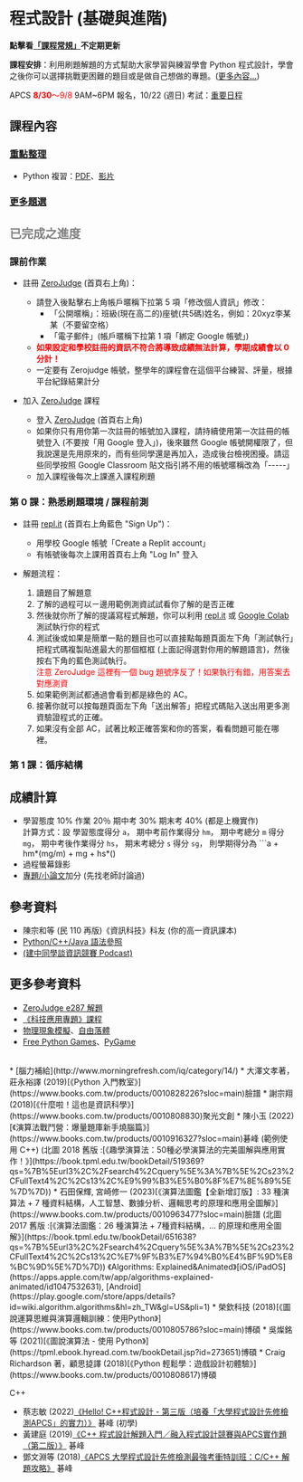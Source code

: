 # 程式設計 (基礎與進階)

**點擊看[「課程常規」](https://nandemoi.github.io/zl111/rules)不定期更新**

**課程安排**：利用刷題解題的方式幫助大家學習與練習學會 Python 程式設計，學會之後你可以選擇挑戰更困難的題目或是做自己想做的專題。([更多內容...](https://docs.google.com/document/d/1Qe5vf8Jx-YFIkDVaVYJXPisn8E4zSGhfUsqcxErGsO4/edit))

<!--規劃全學期 BYOD (自帶電腦)，每次上課前一天請確保電池蓄電充足。如有問題請第一週上課提出。-->

APCS <span style="color:red"><b>8/30</b>～9/8</span> 9AM~6PM 報名，10/22 (週日) 考試：[重要日程](https://apcs.csie.ntnu.edu.tw/index.php/timeline-2/)

## 課程內容

### [重點整理](https://nandemoi.github.io/zl111/progpts)

* Python 複習：[PDF](https://nandemoi.github.io/zl111/Python.pdf)、[影片](https://nandemoi.github.io/zl111/Python.html)

### [更多題選](https://nandemoi.github.io/zl111/probsels.pdf)

## <span style="color:gray">已完成之進度</span>

### 課前作業

* 註冊 [ZeroJudge](https://zerojudge.tw/) (首頁右上角)：
  <!--* 頁面最上方藍色「以現有的 Google 帳號創建身份」：用學校 Google 帳號建立帳號-->
  * <!--如果你已經有不是用學校 Google 帳號，-->請登入後點擊右上角帳戶暱稱下拉第 5 項「修改個人資訊」修改：
    * 「公開暱稱」：班級(現在高二的)座號(共5碼)姓名，例如：20xyz李某某（不要留空格）
    * 「電子郵件」(帳戶暱稱下拉第 1 項「綁定 Google 帳號」)
  * **<span style="color:red">如果設定和學校註冊的資訊不符合將導致成績無法計算，學期成績會以 0 分計！</span>**
  * 一定要有 Zerojudge 帳號，整學年的課程會在這個平台練習、評量，根據平台紀錄結果計分

* 加入 [ZeroJudge](https://zerojudge.tw/) 課程
  * 登入 [ZeroJudge](https://zerojudge.tw/) (首頁右上角)
  <!--* 點擊右上角帳戶暱稱下拉第 6 項「**+** 參加課程」-->
  * 如果你只有用你第一次註冊的帳號加入課程，請持續使用第一次註冊的帳號登入 (不要按「用 Google 登入」)，後來雖然 Google 帳號開權限了，但我說還是先用原來的，而有些同學還是再加入，造成後台檢視困擾。請這些同學按照 Google Classroom 貼文指引將不用的帳號暱稱改為「-----」
  * 加入課程後每次上課進入課程刷題

### 第 0 課：熟悉刷題環境 / 課程前測

* 註冊 [repl.it](https://replit.com) (首頁右上角藍色 "Sign Up")：
  * 用學校 Google 帳號「Create a Replit account」
  * 有帳號後每次上課用首頁右上角 "Log In" 登入
  <!--* 如果你已經有熟悉的程式開發 (編寫與執行) 環境 (例如 Google Colab)，你可以使用自己熟悉的開發工具就好，不一定要註冊使用 replit-->

* 解題流程：
  1. 讀題目了解題意
  2. 了解的過程可以ㄧ邊用範例測資試試看你了解的是否正確
  3. 然後就你所了解的提議寫程式解題，你可以利用 [repl.it](https://replit.com) 或 [Google Colab](https://colab.research.google.com/?hl=zh-tw) 測試執行你的程式
  4. 測試後或如果是簡單一點的題目也可以直接點每題頁面左下角「測試執行」把程式碼複製貼進最大的那個框框 (上面記得選對你用的解題語言)，然後按右下角的藍色測試執行。  
  <span style="color:red">注意 ZeroJudge 這裡有一個 bug 題號序反了！如果執行有錯，用答案去對應測資</span>
  5. 如果範例測試都通過會看到都是綠色的 AC。
  6. 接著你就可以按每題頁面左下角「送出解答」把程式碼貼入送出用更多測資驗證程式的正確。
  7. 如果沒有全部 AC，試著比較正確答案和你的答案，看看問題可能在哪裡。

### 第 1 課：循序結構

<span style="color:lightgray">
</span>

## 成績計算

* 學習態度 10% 作業 20％ 期中考 30% 期末考 40% (都是上機實作)  
  計算方式：設
  學習態度得分 ```a```，
  期中考前作業得分 ```hm```，
  期中考總分 ```m``` 得分 ```mg```，
  期中考後作業得分 ```hs```，
  期末考總分 ```s``` 得分 ```sg```，
  則學期得分為 ```a + hm*(mg/m) + mg + hs*()
* 過程螢幕錄影  
* [專題/小論文](https://nandemoi.github.io/zl111/how2report.pdf)加分 (先找老師討論過)

## 參考資料

* 陳宗和等 (民 110 再版)《資訊科技》科友 (你的高一資訊課本)
* [Python/C++/Java 語法參照](https://nandemoi.github.io/zl111/apcs_resrcs.pdf)  
* [(建中同學談資訊競賽 Podcast)](https://open.spotify.com/episode/3lhesRuCQavvzmQRtVIT2w?si=659e425be16d4b36)

## 更多參考資料

* [ZeroJudge e287 解題](https://nandemoi.github.io/zl111/ZJe287.html)  
* [《科技應用專題》課程](https://nandemoi.github.io/zl111/techapp)
* [物理現象模擬](https://nandemoi.github.io/zl111/vpython.pdf)、[自由落體](https://youtu.be/GU_3mTdOOsA)
* [Free Python Games](https://grantjenks.com/docs/freegames/)、[PyGame](https://realpython.com/pygame-a-primer/)  
<br>  
* [腦力補給](http://www.morningrefresh.com/iq/category/14/)  
* 大澤文孝著，莊永裕譯 (2019)[《Python 入門教室》](https://www.books.com.tw/products/0010828226?sloc=main)臉譜
* 謝宗翔 (2018)[《什麼啦！這也是資訊科學》](https://www.books.com.tw/products/0010808830)聚光文創  
* 陳小玉 (2022)[《演算法戰鬥營：爆量題庫新手燒腦篇》](https://www.books.com.tw/products/0010916327?sloc=main)碁峰 (範例使用 C++)  
(北圖 2018 舊版 :[《趣學演算法：50種必學演算法的完美圖解與應用實作！》](https://book.tpml.edu.tw/bookDetail/519369?qs=%7B%5Eurl3%2C%2Fsearch4%2Cquery%5E%3A%7B%5E%2Cs23%2CFullText4%2C%2Cs13%2C%E9%99%B3%E5%B0%8F%E7%8E%89%5E%7D%7D))
* 石田保輝, 宮崎修一 (2023)[《演算法圖鑑【全新增訂版】: 33 種演算法 + 7 種資料結構，人工智慧、數據分析、邏輯思考的原理和應用全圖解》](https://www.books.com.tw/products/0010963477?sloc=main)臉譜  
(北圖 2017 舊版 :[《演算法圖鑑：26 種演算法 + 7種資料結構，... 的原理和應用全圖解》](https://book.tpml.edu.tw/bookDetail/651638?qs=%7B%5Eurl3%2C%2Fsearch4%2Cquery%5E%3A%7B%5E%2Cs23%2CFullText4%2C%2Cs13%2C%E7%9F%B3%E7%94%B0%E4%BF%9D%E8%BC%9D%5E%7D%7D))  
《Algorithms: Explained&Animated》[iOS/iPadOS](https://apps.apple.com/tw/app/algorithms-explained-animated/id1047532631), [Android](https://play.google.com/store/apps/details?id=wiki.algorithm.algorithms&hl=zh_TW&gl=US&pli=1)
* 榮欽科技 (2018)[《圖說運算思維與演算邏輯訓練：使用Python》](https://www.books.com.tw/products/0010805786?sloc=main)博碩  
* 吳燦銘等 (2021)[《圖說演算法 - 使用 Python》](https://tpml.ebook.hyread.com.tw/bookDetail.jsp?id=273651)博碩  
* Craig Richardson 著，顧思㨗譯 (2018)[《Python 輕鬆學：遊戲設計初體驗》](https://www.books.com.tw/products/0010808617)博碩

C++
* 蔡志敏 (2022)[《Hello! C++程式設計 - 第三版（培養「大學程式設計先修檢測APCS」的實力）》](https://www.books.com.tw/products/0010938438?sloc=main) 碁峰 (初學)
* 黃建庭 (2019)[《C++ 程式設計解題入門／融入程式設計競賽與APCS實作題（第二版）》](https://www.books.com.tw/products/0010825494?sloc=main) 碁峰
* 鄧文淵等 (2018)[《APCS 大學程式設計先修檢測最強考衝特訓班：C/C++ 解題攻略》](https://www.books.com.tw/products/0010807303?sloc=main) 碁峰
